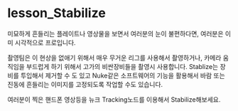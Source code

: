 # lesson\_Stabilize

미묘하게 흔들리는 플레이트나 영상물을 보면서 여러분의 눈이 불편하다면, 여러분은 이미 시각적으로 프로입니다.

촬영팀은 이 현상을 없애기 위해서 매우 무거운 리그를 사용해서 촬영하거나, 카메라 움직임을 부드럽게 하기 위해서 고가의 비싼장비들을 촬영시 사용합니다. Stablize는 장비를 투입해서 제거할 수 도 있고 Nuke같은 소프트웨어의 기능을 활용해서 바람 또는 진동에 흔들리는 이미지를 고정되도록 작업할 수도 있습니다.

여러분이 찍은 핸드폰 영상등을 뉴크 Tracking노드를 이용해서 Stabilize해보세요.

